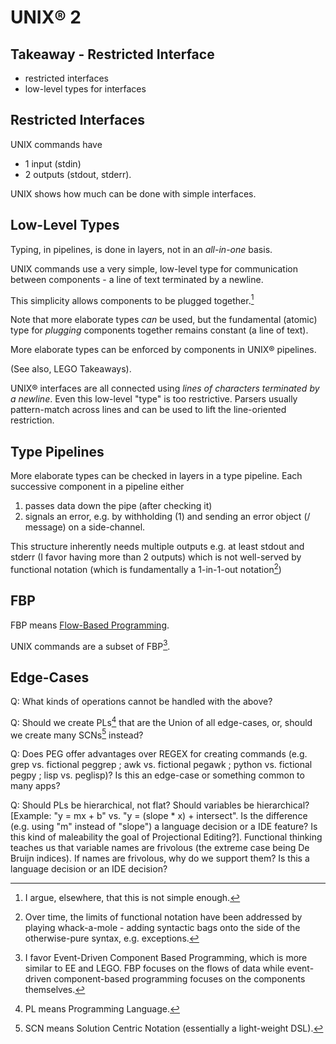 

# UNIX® 2

## Takeaway - Restricted Interface

- restricted interfaces
- low-level types for interfaces

## Restricted Interfaces

UNIX commands have

- 1 input (stdin)
- 2 outputs (stdout, stderr).

UNIX shows how much can be done with simple interfaces.

## Low-Level Types

Typing, in pipelines, is done in layers, not in an *all-in-one* basis.

UNIX commands use a very simple, low-level type for communication between components - a line of text terminated by a newline.

This simplicity allows components to be plugged together.[^u21]

[^u21]: I argue, elsewhere, that this is not simple enough.

Note that more elaborate types *can* be used, but the fundamental (atomic) type for *plugging* components together remains constant (a line of text).

More elaborate types can be enforced by components in UNIX® pipelines.

(See also, LEGO Takeaways).

UNIX® interfaces are all connected using *lines of characters terminated by a newline*.  Even this low-level "type" is too restrictive.  Parsers usually pattern-match across lines and can be used to lift the line-oriented restriction.

## Type Pipelines

More elaborate types can be checked in layers in a type pipeline.  Each successive component in a pipeline either 

1. passes data down the pipe (after checking it)
2. signals an error, e.g. by withholding (1) and sending an error object (/ message) on a side-channel.

This structure inherently needs multiple outputs e.g. at least stdout and stderr (I favor having more than 2 outputs) which is not well-served by functional notation (which is fundamentally a 1-in-1-out notation[^u211])

[^u211]: Over time, the limits of functional notation have been addressed by playing whack-a-mole - adding syntactic bags onto the side of the otherwise-pure syntax, e.g. exceptions.

## FBP

FBP means [Flow-Based Programming](https://en.wikipedia.org/wiki/Flow-based_programming).

UNIX commands are a subset of FBP[^u22].

[^u22]: I favor Event-Driven Component Based Programming, which is more similar to EE and LEGO.  FBP focuses on the flows of data while event-driven component-based programming focuses on the components themselves.

## Edge-Cases

Q: What kinds of operations cannot be handled with the above?

Q: Should we create PLs[^u23] that are the Union of all edge-cases, or, should we create many SCNs[^u24] instead?  

Q: Does PEG offer advantages over REGEX for creating commands (e.g. grep vs. fictional peggrep ; awk vs. fictional pegawk ; python vs. fictional pegpy ; lisp vs. peglisp)?  Is this an edge-case or something common to many apps?

Q: Should PLs be hierarchical, not flat?  Should variables be hierarchical?  [Example: "y = mx + b" vs. "y = (slope * x) + intersect".  Is the difference (e.g. using "m" instead of "slope") a language decision or a IDE feature?  Is this kind of maleability the goal of Projectional Editing?].  Functional thinking teaches us that variable names are frivolous (the extreme case being De Bruijn indices).  If names are frivolous, why do we support them?  Is this a language decision or an IDE decision?

[^u23]: PL means Programming Language.
[^u24]: SCN means Solution Centric Notation (essentially a light-weight DSL).

